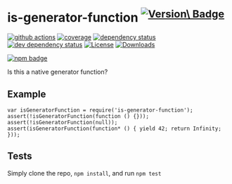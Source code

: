 is-generator-function <sup>[![Version\ Badge](https://versionbadg.es/inspect-js/is-generator-function.svg)](https://npmjs.org/package/is-generator-function)</sup>
==================================================================================================================================================================

[![github actions](https://img.shields.io/endpoint?url=https://github-actions-badge-u3jn4tfpocch.runkit.sh/inspect-js/is-generator-function)](https://github.com/inspect-js/is-generator-function/actions) [![coverage](https://codecov.io/gh/inspect-js/is-generator-function/branch/main/graphs/badge.svg)](https://app.codecov.io/gh/inspect-js/is-generator-function/) [![dependency status](https://david-dm.org/inspect-js/is-generator-function.svg)](https://david-dm.org/inspect-js/is-generator-function) [![dev dependency status](https://david-dm.org/inspect-js/is-generator-function/dev-status.svg)](https://david-dm.org/inspect-js/is-generator-function#info=devDependencies) [![License](https://img.shields.io/npm/l/is-generator-function.svg)](LICENSE) [![Downloads](https://img.shields.io/npm/dm/is-generator-function.svg)](https://npm-stat.com/charts.html?package=is-generator-function)

[![npm badge](https://nodei.co/npm/is-generator-function.png?downloads=true&stars=true)](https://npmjs.org/package/is-generator-function)

Is this a native generator function?

Example
-------

    var isGeneratorFunction = require('is-generator-function');
    assert(!isGeneratorFunction(function () {}));
    assert(!isGeneratorFunction(null));
    assert(isGeneratorFunction(function* () { yield 42; return Infinity; }));

Tests
-----

Simply clone the repo, `npm install`, and run `npm test`
